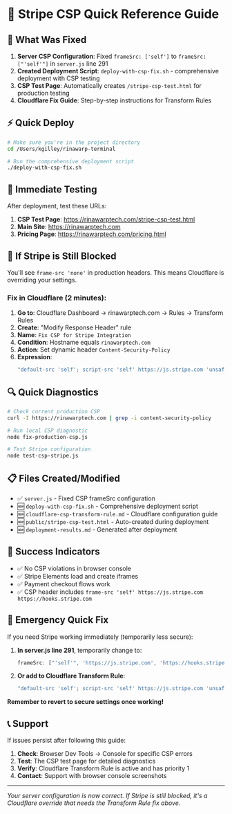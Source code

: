 # 🚀 Stripe CSP Quick Reference Guide

## 🔧 What Was Fixed

1. **Server CSP Configuration**: Fixed `frameSrc: ['self']` to `frameSrc: ["'self'"]` in `server.js` line 291
2. **Created Deployment Script**: `deploy-with-csp-fix.sh` - comprehensive deployment with CSP testing
3. **CSP Test Page**: Automatically creates `/stripe-csp-test.html` for production testing
4. **Cloudflare Fix Guide**: Step-by-step instructions for Transform Rules

## ⚡ Quick Deploy

```bash
# Make sure you're in the project directory
cd /Users/kgilley/rinawarp-terminal

# Run the comprehensive deployment script
./deploy-with-csp-fix.sh
```

## 🧪 Immediate Testing

After deployment, test these URLs:

1. **CSP Test Page**: https://rinawarptech.com/stripe-csp-test.html
2. **Main Site**: https://rinawarptech.com
3. **Pricing Page**: https://rinawarptech.com/pricing.html

## 🚨 If Stripe is Still Blocked

You'll see `frame-src 'none'` in production headers. This means Cloudflare is overriding your settings.

### Fix in Cloudflare (2 minutes):

1. **Go to**: Cloudflare Dashboard → rinawarptech.com → Rules → Transform Rules
2. **Create**: "Modify Response Header" rule
3. **Name**: `Fix CSP for Stripe Integration`
4. **Condition**: Hostname equals `rinawarptech.com`
5. **Action**: Set dynamic header `Content-Security-Policy`
6. **Expression**: 
   ```javascript
   "default-src 'self'; script-src 'self' https://js.stripe.com 'unsafe-inline'; frame-src 'self' https://js.stripe.com https://hooks.stripe.com; style-src 'self' 'unsafe-inline' https://fonts.googleapis.com; img-src 'self' data: https:; font-src 'self' data: https://fonts.gstatic.com; connect-src 'self' wss: ws: https://api.stripe.com; object-src 'none'; base-uri 'self'; form-action 'self'; script-src-attr 'none'; upgrade-insecure-requests"
   ```

## 🔍 Quick Diagnostics

```bash
# Check current production CSP
curl -I https://rinawarptech.com | grep -i content-security-policy

# Run local CSP diagnostic
node fix-production-csp.js

# Test Stripe configuration
node test-csp-stripe.js
```

## 📋 Files Created/Modified

- ✅ `server.js` - Fixed CSP frameSrc configuration
- 🆕 `deploy-with-csp-fix.sh` - Comprehensive deployment script
- 🆕 `cloudflare-csp-transform-rule.md` - Cloudflare configuration guide
- 🆕 `public/stripe-csp-test.html` - Auto-created during deployment
- 🆕 `deployment-results.md` - Generated after deployment

## 🎯 Success Indicators

- ✅ No CSP violations in browser console
- ✅ Stripe Elements load and create iframes
- ✅ Payment checkout flows work
- ✅ CSP header includes `frame-src 'self' https://js.stripe.com https://hooks.stripe.com`

## 🚨 Emergency Quick Fix

If you need Stripe working immediately (temporarily less secure):

1. **In server.js line 291**, temporarily change to:
   ```javascript
   frameSrc: ["'self'", 'https://js.stripe.com', 'https://hooks.stripe.com', "'unsafe-inline'"],
   ```

2. **Or add to Cloudflare Transform Rule**:
   ```javascript
   "default-src 'self'; script-src 'self' https://js.stripe.com 'unsafe-inline'; frame-src 'self' https://js.stripe.com https://hooks.stripe.com 'unsafe-inline'; style-src 'self' 'unsafe-inline'; img-src 'self' data: https:; connect-src 'self' wss: ws: https://api.stripe.com; object-src 'none'"
   ```

**Remember to revert to secure settings once working!**

## 📞 Support

If issues persist after following this guide:

1. **Check**: Browser Dev Tools → Console for specific CSP errors
2. **Test**: The CSP test page for detailed diagnostics  
3. **Verify**: Cloudflare Transform Rule is active and has priority 1
4. **Contact**: Support with browser console screenshots

---

*Your server configuration is now correct. If Stripe is still blocked, it's a Cloudflare override that needs the Transform Rule fix above.*
